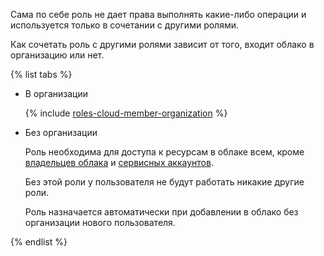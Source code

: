 Сама по себе роль не дает права выполнять какие-либо операции и используется только в сочетании с другими ролями.


Как сочетать роль с другими ролями зависит от того, входит облако в организацию или нет.

{% list tabs %}

- В организации

    {% include [roles-cloud-member-organization](./roles-cloud-member-organization.md) %}

- Без организации

    Роль необходима для доступа к ресурсам в облаке всем, кроме [владельцев облака](../resource-manager/concepts/resources-hierarchy.md#owner) и [сервисных аккаунтов](../iam/concepts/users/service-accounts.md).

    Без этой роли у пользователя не будут работать никакие другие роли.

    Роль назначается автоматически при добавлении в облако без организации нового пользователя.

{% endlist %}

